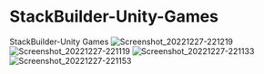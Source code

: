 # StackBuilder-Unity-Games
StackBuilder-Unity Games
![Screenshot_20221227-221219](https://user-images.githubusercontent.com/83016119/209717527-87145c69-fcb5-44bf-936c-c5adc34f4baf.png)
![Screenshot_20221227-221119](https://user-images.githubusercontent.com/83016119/209717535-76535ab5-aecd-4e08-9dc1-33dfee4d2059.png)
![Screenshot_20221227-221133](https://user-images.githubusercontent.com/83016119/209717537-bb2c2f08-c19f-4245-800c-d82dfedea965.png)
![Screenshot_20221227-221153](https://user-images.githubusercontent.com/83016119/209717541-497d05fd-d532-4b97-92a7-062352a1d573.png)
